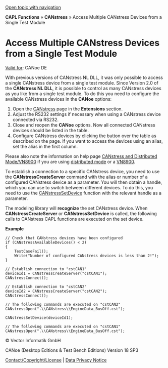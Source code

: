 [Open topic with navigation](../../../../CANoeDEFamily.htm#Topics/CAPLFunctions/CANstress/CAPLfunctionsCANstressAccessMultipleCANstressDevices.md)

**CAPL Functions** » **CANstress** » Access Multiple CANstress Devices from a Single Test Module

# Access Multiple CANstress Devices from a Single Test Module

[Valid for](../../Shared/FeatureAvailability.md): CANoe DE

With previous versions of CANstress NL DLL, it was only possible to access a single CANstress device from a single test module. Since Version 2.0 of the **CANstress NL DLL**, it is possible to control as many CANstress devices as you like from a single test module. To do this you need to configure the available CANstress devices in the **CANoe** options:

1. Open the [CANstress](../../CANoeCANalyzer/Ribbon/File/Options/Extensions/ExtensionsCANstress.md) page in the **Extensions** section.
2. Adjust the RS232 settings if necessary when using a CANstress device connected via RS232.
3. Close and reopen the **CANoe** options. Now all connected CANstress devices should be listed in the table.
4. Configure CANstress devices by clicking the button over the table as described on the page. If you want to access the devices using an alias, set the alias in the first column.

Please also note the information on help page [CANstress and Distributed Mode/VN8900](CAPLfunctionsCANstressCANoeRTVN890.md) if you are using [distributed mode](../../CANoeCANalyzer/RTSetup/DistributedMode/DistributedModeConcept.md) or a [VN8900](../../CANoeCANalyzer/Interfaces/VN8900/VN8900.md).

To establish a connection to a specific CANstress device, you need to use the **CANstressCreateServer** command with the alias or number of a configured CANstress device as a parameter. You will then obtain a handle, which you can use to switch between different devices. To do this, you need to use the [CANstressSetDevice](Functions/CAPLfunctionCANstressSetDevice.md) function with the relevant handle as a parameter.

The modeling library will **recognize** the set CANstress device. When **CANstressCreateServer** or **CANstressSetDevice** is called, the following calls to CANstress CAPL functions are executed on the set device.

**Example**

```plaintext
// Check that CANstress devices have been configured
if (CANstressAvailableDevices() < 2)
{
    TestCaseFail();
    Write("Number of configured CANstress devices is less than 2!");
}

// Establish connection to "cstCAN1"
deviceId1 = CANstressCreateServer("cstCAN1");
CANstressConnect();

// Establish connection to "cstCAN2"
deviceId2 = CANstressCreateServer("cstCAN2");
CANstressConnect();

// The following commands are executed on "cstCAN2"
CANstressOpen(".\\CANstress\\EngineData_BusOff.cst");

CANstressSetDevice(deviceId1);

// The following commands are executed on "cstCAN1"
CANstressOpen(".\\CANstress\\EngineData_BusOff.cst");
```

© Vector Informatik GmbH

CANoe (Desktop Editions & Test Bench Editions) Version 18 SP3

[Contact/Copyright/License](../../Shared/ContactCopyrightLicense.md) | [Data Privacy Notice](https://www.vector.com/int/en/company/get-info/privacy-policy/)